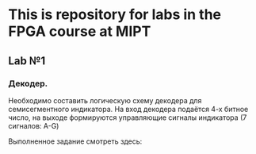 This is repository for labs in the FPGA course at MIPT
===========================================================

## Lab №1
### Декодер.

Необходимо составить логическую схему декодера для семисегментного индикатора.
На вход декодера подаётся 4-х битное число, на выходе формируются управляющие сигналы индикатора (7 сигналов: A-G)

Выполненное задание смотреть здесь: 

